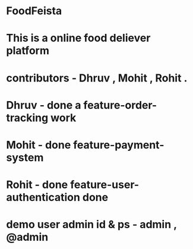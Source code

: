 # FoodFeista
# This is a online food deliever platform
# contributors - Dhruv , Mohit , Rohit .

# Dhruv -  done a feature-order-tracking work
# Mohit - done feature-payment-system
# Rohit - done feature-user-authentication done 
# demo user admin id & ps - admin , @admin

